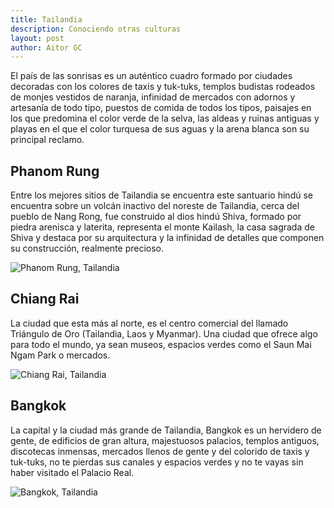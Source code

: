 ```yaml
---
title: Tailandia
description: Conociendo otras culturas
layout: post
author: Aitor GC
---
```


El país de las sonrisas es un auténtico cuadro formado por ciudades decoradas con los colores de taxis y tuk-tuks, templos budistas rodeados de monjes vestidos de naranja, infinidad de mercados con adornos y artesanía de todo tipo, puestos de comida de todos los tipos, paisajes en los que predomina el color verde de la selva, las aldeas y ruinas antiguas y playas en el que el color turquesa de sus aguas y la arena blanca son su principal reclamo.

## Phanom Rung

Entre los mejores sitios de Tailandia se encuentra este santuario hindú se encuentra sobre un volcán inactivo del noreste de Tailandia, cerca del pueblo de Nang Rong, fue construido al dios hindú Shiva, formado por piedra arenisca y laterita, representa el monte Kailash, la casa sagrada de Shiva y destaca por su arquitectura y la infinidad de detalles que componen su construcción, realmente precioso.

![Phanom Rung, Tailandia](/jekyllexample/assets/images/tailandia/phanom_rung.jpg)

## Chiang Rai

La ciudad que esta más al norte, es el centro comercial del llamado Triángulo de Oro (Tailandia, Laos y Myanmar). Una ciudad que ofrece algo para todo el mundo, ya sean museos, espacios verdes como el Saun Mai Ngam Park o mercados.

![Chiang Rai, Tailandia](/jekyllexample/assets/images/tailandia/chiang_rai.jpg)

## Bangkok

La capital y la ciudad más grande de Tailandia, Bangkok es un hervidero de gente, de edificios de gran altura, majestuosos palacios, templos antiguos, discotecas inmensas, mercados llenos de gente y del colorido de taxis y tuk-tuks, no te pierdas sus canales y espacios verdes y no te vayas sin haber visitado el Palacio Real.

![Bangkok, Tailandia](/jekyllexample/assets/images/tailandia/bangkok.jpg)
